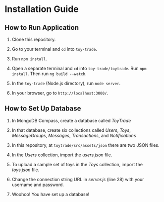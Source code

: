 # Installation Guide

## How to Run Application

1. Clone this repository.

2. Go to your terminal and `cd` into `toy-trade`.

3. Run `npm install`.

4. Open a separate terminal and `cd` into `toy-trade/toytrade`. Run `npm install`. Then run `ng build --watch`.

5. In the `toy-trade` (Node.js directory), run `node server`.

6. In your browser, go to `http://localhost:3000/`.

## How to Set Up Database

1. In MongoDB Compass, create a database called *ToyTrade*

2. In that database, create six collections called *Users*, *Toys*, *MessageGroups*, *Messages*, *Transactions*, and *Notifications*

3. In this repository, at `toytrade/src/assets/json` there are two JSON files.

4. In the *Users* collection, import the *users.json* file.

5. To upload a sample set of toys in the *Toys* collection, import the *toys.json* file.

6. Change the connection string URL in *server.js* (line 28) with your username and password.

7. Woohoo! You have set up a database!
